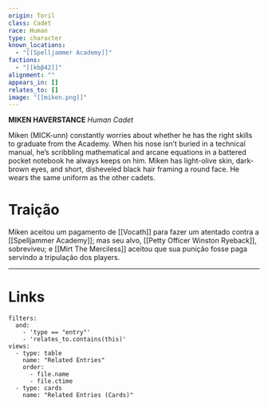 ```yaml
---
origin: Toril
class: Cadet
race: Human
type: character
known_locations:
  - "[[Spelljammer Academy]]"
factions:
  - "[[kbβ42]]"
alignment: ""
appears_in: []
relates_to: []
image: "[[miken.png]]"
---
```

**MIKEN HAVERSTANCE**
*Human Cadet*

Miken (MICK-unn) constantly worries about whether he has the right skills to graduate from the Academy. When his nose isn’t buried in a technical manual, he’s scribbling mathematical and arcane equations in a battered pocket notebook he always keeps on him. Miken has light-olive skin, dark-brown eyes, and short, disheveled black hair framing a round face. He wears the same uniform as the other cadets.

# Traição
Miken aceitou um pagamento de [[Vocath]] para fazer um atentado contra a [[Spelljammer Academy]]; mas seu alvo, [[Petty Officer Winston Ryeback]], sobreviveu; e [[Mirt The Merciless]] aceitou que sua punição fosse paga servindo a tripulação dos players. 



---

<!-- DYNAMIC:related-entries -->

# Links

```base
filters:
  and:
    - 'type == "entry"'
    - 'relates_to.contains(this)'
views:
  - type: table
    name: "Related Entries"
    order:
	  - file.name
      - file.ctime
  - type: cards
    name: "Related Entries (Cards)"
```

<!-- /DYNAMIC -->
